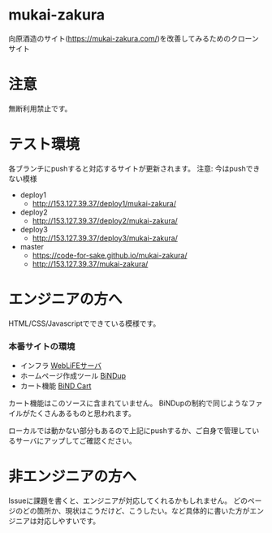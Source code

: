 # mukai-zakura
向原酒造のサイト(https://mukai-zakura.com/)を改善してみるためのクローンサイト

# 注意
無断利用禁止です。

# テスト環境
各ブランチにpushすると対応するサイトが更新されます。
注意: 今はpushできない模様

- deploy1
  - http://153.127.39.37/deploy1/mukai-zakura/
- deploy2
  - http://153.127.39.37/deploy2/mukai-zakura/
- deploy3
  - http://153.127.39.37/deploy3/mukai-zakura/
- master
  - https://code-for-sake.github.io/mukai-zakura/
  - http://153.127.39.37/mukai-zakura/

# エンジニアの方へ
HTML/CSS/Javascriptでできている模様です。

### 本番サイトの環境
- インフラ [WebLiFEサーバ](http://www.digitalstage.jp/weblife/)
- ホームページ作成ツール [BiNDup](https://bindup.jp/)
- カート機能 [BiND Cart](https://bindcart.com/)

カート機能はこのソースに含まれていません。
BiNDupの制約で同じようなファイルがたくさんあるものと思われます。

ローカルでは動かない部分もあるので上記にpushするか、ご自身で管理しているサーバにアップしてご確認ください。

# 非エンジニアの方へ
Issueに課題を書くと、エンジニアが対応してくれるかもしれません。
どのページのどの箇所か、現状はこうだけど、こうしたい。など具体的に書いた方がエンジニアは対応しやすいです。

